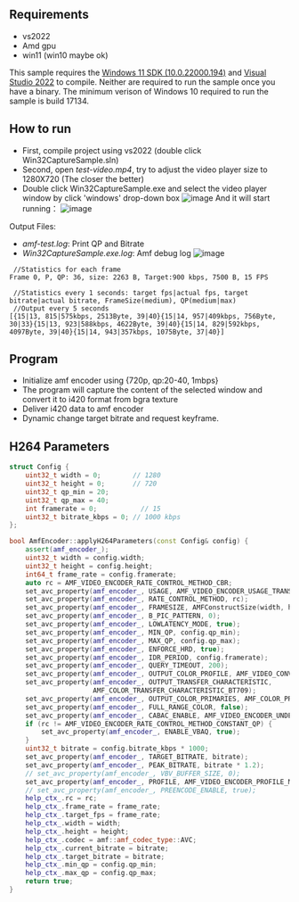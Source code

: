 ## Requirements
* vs2022
* Amd gpu
* win11 (win10 maybe ok)
  
This sample requires the [Windows 11 SDK (10.0.22000.194)](https://developer.microsoft.com/en-us/windows/downloads/sdk-archive/) and [Visual Studio 2022](https://visualstudio.microsoft.com/vs/) to compile. Neither are required to run the sample once you have a binary. The minimum verison of Windows 10 required to run the sample is build 17134.

## How to run
* First, compile project using vs2022 (double click Win32CaptureSample.sln)
* Second, open *test-video.mp4*, try to adjust the video player size to 1280X720 (The closer the better)
* Double click Win32CaptureSample.exe and select the video player window by click 'windows' drop-down box
![image](https://github.com/user-attachments/assets/9a159a93-e60a-4076-a735-11ed2a4fb0a6)
And it will start running：
![image](https://github.com/user-attachments/assets/46a42aec-d68c-41d5-b3a3-14de36017859)


Output Files:
* *amf-test.log*: Print QP and Bitrate
* *Win32CaptureSample.exe.log*: Amf debug log
![image](https://github.com/user-attachments/assets/8225b6eb-d93d-4c61-a16e-7142f5adf362)


```shell
 //Statistics for each frame
Frame 0, P, QP: 36, size: 2263 B, Target:900 kbps, 7500 B, 15 FPS 

 //Statistics every 1 seconds: target fps|actual fps, target bitrate|actual bitrate, FrameSize(medium), QP(medium|max)
 //Output every 5 seconds 
[{15|13, 815|575kbps, 2513Byte, 39|40}{15|14, 957|409kbps, 756Byte, 30|33}{15|13, 923|588kbps, 4622Byte, 39|40}{15|14, 829|592kbps, 4097Byte, 39|40}{15|14, 943|357kbps, 1075Byte, 37|40}]
```
## Program
* Initialize amf encoder using {720p, qp:20-40, 1mbps}
* The program will capture the content of the selected window and convert it to i420 format from bgra texture
* Deliver i420 data to amf encoder
* Dynamic change target bitrate and request keyframe.

## H264 Parameters

```c++
struct Config {
    uint32_t width = 0;        // 1280
    uint32_t height = 0;       // 720
    uint32_t qp_min = 20;
    uint32_t qp_max = 40;
    int framerate = 0;           // 15
    uint32_t bitrate_kbps = 0; // 1000 kbps
};

bool AmfEncoder::applyH264Parameters(const Config& config) {
    assert(amf_encoder_);
    uint32_t width = config.width;
    uint32_t height = config.height;
    int64_t frame_rate = config.framerate;
    auto rc = AMF_VIDEO_ENCODER_RATE_CONTROL_METHOD_CBR;
    set_avc_property(amf_encoder_, USAGE, AMF_VIDEO_ENCODER_USAGE_TRANSCODING);
    set_avc_property(amf_encoder_, RATE_CONTROL_METHOD, rc);
    set_avc_property(amf_encoder_, FRAMESIZE, AMFConstructSize(width, height));
    set_avc_property(amf_encoder_, B_PIC_PATTERN, 0);
    set_avc_property(amf_encoder_, LOWLATENCY_MODE, true);
    set_avc_property(amf_encoder_, MIN_QP, config.qp_min);
    set_avc_property(amf_encoder_, MAX_QP, config.qp_max);
    set_avc_property(amf_encoder_, ENFORCE_HRD, true);
    set_avc_property(amf_encoder_, IDR_PERIOD, config.framerate);
    set_avc_property(amf_encoder_, QUERY_TIMEOUT, 200);
    set_avc_property(amf_encoder_, OUTPUT_COLOR_PROFILE, AMF_VIDEO_CONVERTER_COLOR_PROFILE_709);
    set_avc_property(amf_encoder_, OUTPUT_TRANSFER_CHARACTERISTIC,
                     AMF_COLOR_TRANSFER_CHARACTERISTIC_BT709);
    set_avc_property(amf_encoder_, OUTPUT_COLOR_PRIMARIES, AMF_COLOR_PRIMARIES_BT709);
    set_avc_property(amf_encoder_, FULL_RANGE_COLOR, false);
    set_avc_property(amf_encoder_, CABAC_ENABLE, AMF_VIDEO_ENCODER_UNDEFINED);
    if (rc != AMF_VIDEO_ENCODER_RATE_CONTROL_METHOD_CONSTANT_QP) {
        set_avc_property(amf_encoder_, ENABLE_VBAQ, true);
    }
    uint32_t bitrate = config.bitrate_kbps * 1000;
    set_avc_property(amf_encoder_, TARGET_BITRATE, bitrate);
    set_avc_property(amf_encoder_, PEAK_BITRATE, bitrate * 1.2);
    // set_avc_property(amf_encoder_, VBV_BUFFER_SIZE, 0);
    set_avc_property(amf_encoder_, PROFILE, AMF_VIDEO_ENCODER_PROFILE_MAIN);
    // set_avc_property(amf_encoder_, PREENCODE_ENABLE, true);
    help_ctx_.rc = rc;
    help_ctx_.frame_rate = frame_rate;
    help_ctx_.target_fps = frame_rate;
    help_ctx_.width = width;
    help_ctx_.height = height;
    help_ctx_.codec = amf::amf_codec_type::AVC;
    help_ctx_.current_bitrate = bitrate;
    help_ctx_.target_bitrate = bitrate;
    help_ctx_.min_qp = config.qp_min;
    help_ctx_.max_qp = config.qp_max;
    return true;
}

```
